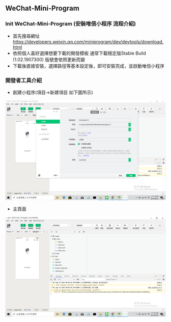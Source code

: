 ## WeChat-Mini-Program
### Init WeChat-Mini-Program (安裝唯信小程序 流程介紹)
* 首先搜尋網址 https://developers.weixin.qq.com/miniprogram/dev/devtools/download.html
* 依照個人喜好選擇想要下載的開發模板 通常下載穩定版Stable Build (1.02.1907300) 版號會依照更新而變
* 下載後直接安裝，選擇路徑等基本設定後，即可安裝完成，並啟動唯信小程序
### 開發者工具介紹
* 創建小程序(項目->新建項目 如下圖所示)   
<img src="https://github.com/sheng19960125/WeChat-Mini-Program/blob/master/step1.PNG" width="750px" alt="新增" />  

* 主頁面   
<img src="https://github.com/sheng19960125/WeChat-Mini-Program/blob/master/main.PNG" width="750px" alt="主頁" />  
